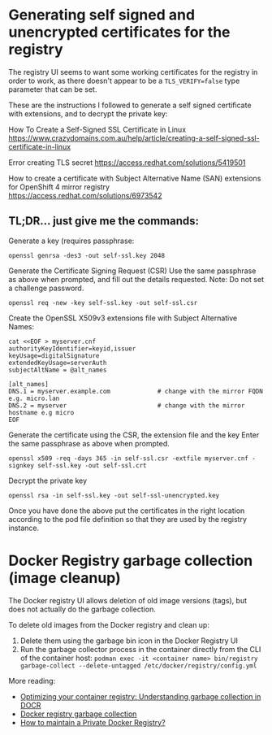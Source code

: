 # Generating self signed and unencrypted certificates for the registry

The registry UI seems to want some working certificates for the registry in order to work, as there doesn't appear to be a `TLS_VERIFY=false` type parameter that can be set.

These are the instructions I followed to generate a self signed certificate with extensions, and to decrypt the private key:

How To Create a Self-Signed SSL Certificate in Linux
https://www.crazydomains.com.au/help/article/creating-a-self-signed-ssl-certificate-in-linux

Error creating TLS secret
https://access.redhat.com/solutions/5419501

How to create a certificate with Subject Alternative Name (SAN) extensions for OpenShift 4 mirror registry
https://access.redhat.com/solutions/6973542

## TL;DR... just give me the commands:

Generate a key (requires passphrase:
```
openssl genrsa -des3 -out self-ssl.key 2048
```

Generate the Certificate Signing Request (CSR)
Use the same passphrase as above when prompted, and fill out the details requested.
Note: Do not set a challenge password.
```
openssl req -new -key self-ssl.key -out self-ssl.csr
```

Create the OpenSSL X509v3 extensions file with Subject Alternative Names:
```
cat <<EOF > myserver.cnf
authorityKeyIdentifier=keyid,issuer
keyUsage=digitalSignature
extendedKeyUsage=serverAuth
subjectAltName = @alt_names

[alt_names]
DNS.1 = myserver.example.com             # change with the mirror FQDN e.g. micro.lan
DNS.2 = myserver                         # change with the mirror hostname e.g micro
EOF
```

Generate the certificate using the CSR, the extension file and the key
Enter the same passphrase as above when prompted.
```
openssl x509 -req -days 365 -in self-ssl.csr -extfile myserver.cnf -signkey self-ssl.key -out self-ssl.crt
```

Decrypt the private key
```
openssl rsa -in self-ssl.key -out self-ssl-unencrypted.key
```

Once you have done the above put the certificates in the right location according to the pod file definition so that they are used by the registry instance.

# Docker Registry garbage collection (image cleanup)

The Docker registry UI allows deletion of old image versions (tags), but does not actually do the garbage collection.

To delete old images from the Docker registry and clean up:
1. Delete them using the garbage bin icon in the Docker Registry UI
2. Run the garbage collector process in the container directly from the CLI of the container host:
    `podman exec -it <container name> bin/registry garbage-collect --delete-untagged /etc/docker/registry/config.yml`

More reading:
- [Optimizing your container registry: Understanding garbage collection in DOCR](https://www.digitalocean.com/blog/garbage-collection-digitalocean-container-registry)
- [Docker registry garbage collection](https://stackoverflow.com/questions/45046752/docker-registry-garbage-collection)
- [How to maintain a Private Docker Registry?](https://janethavishka.medium.com/how-to-maintain-a-private-docker-registry-d4f3d291e7d5)

